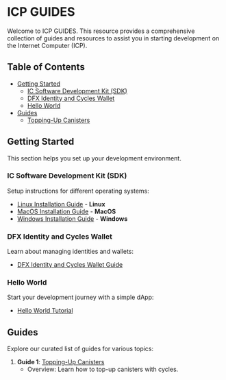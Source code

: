 # ICP GUIDES

Welcome to ICP GUIDES. This resource provides a comprehensive collection of guides and resources to assist you in starting development on the Internet Computer (ICP).

## Table of Contents

- [Getting Started](#getting-started)
  - [IC Software Development Kit (SDK)](#ic-software-development-kit-sdk)
  - [DFX Identity and Cycles Wallet](#dfx-identity-and-cycles-wallet)
  - [Hello World](#hello-world)
- [Guides](#guides)
  - [Topping-Up Canisters](Canisters.md)

## Getting Started

This section helps you set up your development environment.

### IC Software Development Kit (SDK)

Setup instructions for different operating systems:

- [Linux Installation Guide](IC_SDK_Linux.md) - **Linux**
- [MacOS Installation Guide](IC_SDK_MacOS.md) - **MacOS**
- [Windows Installation Guide](IC_SDK_Windows.md) - **Windows**

### DFX Identity and Cycles Wallet

Learn about managing identities and wallets:

- [DFX Identity and Cycles Wallet Guide](DFX_Wallet.md)

### Hello World

Start your development journey with a simple dApp:

- [Hello World Tutorial](Hello_World.md)

## Guides

Explore our curated list of guides for various topics:

1. **Guide 1**: [Topping-Up Canisters](Canisters.md)
   - Overview: Learn how to top-up canisters with cycles.
